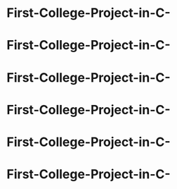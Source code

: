 # First-College-Project-in-C-
# First-College-Project-in-C-
# First-College-Project-in-C-
# First-College-Project-in-C-
# First-College-Project-in-C-
# First-College-Project-in-C-
